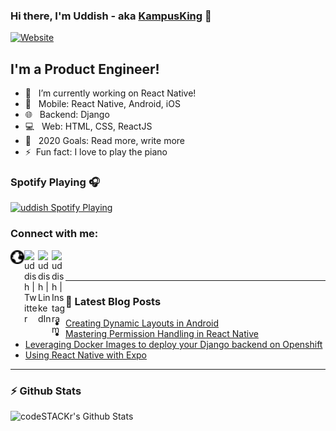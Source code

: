 ### Hi there, I'm Uddish - aka [KampusKing][website] 👋

[![Website](https://img.shields.io/website?label=uddish.github.io&style=for-the-badge&url=https%3A%2F%2Fcodestackr.com)](https://uddish.github.io)

## I'm a Product Engineer!

- 🔭 &nbsp; I’m currently working on React Native!
- 📱 &nbsp; Mobile: React Native, Android, iOS
- 🌐 &nbsp; Backend: Django
- 💻 &nbsp; Web: HTML, CSS, ReactJS
- 🥅 &nbsp; 2020 Goals: Read more, write more
- ⚡  &nbsp;Fun fact: I love to play the piano

### Spotify Playing 🎧
[<img src="https://i.ibb.co/X3XBqmd/Screenshot-2020-08-22-at-1-14-52-AM.png" alt="uddish Spotify Playing" width="350" />](https://open.spotify.com/playlist/41QjOoffs3nC7bKb2QvbDx)

### Connect with me:

[<img align="left" alt="uddish.github.io" width="22px" src="https://raw.githubusercontent.com/iconic/open-iconic/master/svg/globe.svg" />][website]
[<img align="left" alt="uddish | Twitter" width="22px" src="https://cdn.jsdelivr.net/npm/simple-icons@v3/icons/twitter.svg" />][twitter]
[<img align="left" alt="uddish | LinkedIn" width="22px" src="https://cdn.jsdelivr.net/npm/simple-icons@v3/icons/linkedin.svg" />][linkedin]
[<img align="left" alt="uddish | Instagram" width="22px" src="https://cdn.jsdelivr.net/npm/simple-icons@v3/icons/instagram.svg" />][instagram]

<br />

<!-- ### Languages and Tools: -->

<!-- [<img align="left" alt="HTML5" width="26px" src="https://raw.githubusercontent.com/github/explore/80688e429a7d4ef2fca1e82350fe8e3517d3494d/topics/html/html.png" />]
[<img align="left" alt="CSS3" width="26px" src="https://raw.githubusercontent.com/github/explore/80688e429a7d4ef2fca1e82350fe8e3517d3494d/topics/css/css.png" />]
[<img align="left" alt="JavaScript" width="26px" src="https://raw.githubusercontent.com/github/explore/80688e429a7d4ef2fca1e82350fe8e3517d3494d/topics/javascript/javascript.png" />]
[<img align="left" alt="React" width="26px" src="https://raw.githubusercontent.com/github/explore/80688e429a7d4ef2fca1e82350fe8e3517d3494d/topics/react/react.png" />]
[<img align="left" alt="SQL" width="26px" src="https://raw.githubusercontent.com/github/explore/80688e429a7d4ef2fca1e82350fe8e3517d3494d/topics/sql/sql.png" />]
[<img align="left" alt="GitHub" width="26px" src="https://raw.githubusercontent.com/github/explore/78df643247d429f6cc873026c0622819ad797942/topics/github/github.png" />]

<br /> -->
<br />

---

### 📕 Latest Blog Posts

<!-- BLOG-POST-LIST:START -->
- [Creating Dynamic Layouts in Android](https://medium.com/mindorks/creating-dynamic-layouts-in-android-d4008b72f2d)
- [Mastering Permission Handling in React Native](https://medium.com/@uddishverma22/mastering-permission-handling-in-react-native-2076862c7e7b)
- [Leveraging Docker Images to deploy your Django backend on Openshift](https://medium.com/@uddishverma22/leveraging-docker-images-to-deploy-your-django-backend-on-openshift-5e268d679173)
- [Using React Native with Expo](https://medium.com/@uddishverma22/no-bs-lets-build-your-first-react-native-application-using-expo-c3e68f5166aa)
<!-- BLOG-POST-LIST:END -->

---

</details> 

  ### ⚡️ Github Stats

<!-- <details> -->

  <img align="left" alt="codeSTACKr's Github Stats" src="https://github-readme-stats.codestackr.vercel.app/api?username=uddish&show_icons=true&hide_border=true&count_private=true" />

<!-- </details> -->

[website]: https://uddish.github.io
[twitter]: https://twitter.com/Holykatz07
[instagram]: https://instagram.com/uddishverma22
[linkedin]: https://www.linkedin.com/in/uddish-verma-95390344/
[webdevplaylist]: https://www.youtube.com/playlist?list=PLkwxH9e_vrAJ0WbEsFA9W3I1W-g_BTsbt
[jsplaylist]: https://www.youtube.com/playlist?list=PLkwxH9e_vrALRJKu7wfXby3MKeflhTu6B
[cssplaylist]: https://www.youtube.com/playlist?list=PLkwxH9e_vrALSdvZuEh6gqQdmDoDIoqz4
[reactplaylist]: https://www.youtube.com/playlist?list=PLkwxH9e_vrAK4TdffpxKY3QGyHCpxFcQ0
